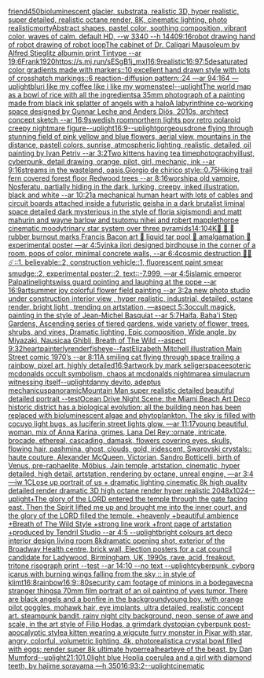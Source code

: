 [friend](https://www.ebank.nz/aiartgenerator?category=friend)[450](https://www.ebank.nz/aiartgenerator?category=450)[bioluminescent glacier, substrata, realistic 3D, hyper realistic, super detailed, realistic octane render, 8K, cinematic lighting, photo realistic](https://www.ebank.nz/aiartgenerator?category=bioluminescent%20glacier%2C%20substrata%2C%20realistic%203D%2C%20hyper%20realistic%2C%20super%20detailed%2C%20realistic%20octane%20render%2C%208K%2C%20cinematic%20lighting%2C%20photo%20realistic)[morty](https://www.ebank.nz/aiartgenerator?category=morty)[Abstract shapes, pastel color, soothing composition, vibrant color, waves of calm. default HD, --w 3340 --h 1440](https://www.ebank.nz/aiartgenerator?category=Abstract%20shapes%2C%20pastel%20color%2C%20soothing%20composition%2C%20vibrant%20color%2C%20waves%20of%20calm.%20default%20HD%2C%20--w%203340%20--h%201440)[9:16](https://www.ebank.nz/aiartgenerator?category=9%3A16)[robot drawing hand of robot drawing of robot loop](https://www.ebank.nz/aiartgenerator?category=robot%20drawing%20hand%20of%20robot%20drawing%20of%20robot%20loop)[The cabinet of Dr. Caligari Mausoleum by Alfred Stieglitz albumin print Tintype --ar 19:6](https://www.ebank.nz/aiartgenerator?category=The%20cabinet%20of%20Dr.%20Caligari%20Mausoleum%20by%20Alfred%20Stieglitz%20albumin%20print%20Tintype%20--ar%2019%3A6)[Frank](https://www.ebank.nz/aiartgenerator?category=Frank)[1920](https://www.ebank.nz/aiartgenerator?category=1920)[<https://s.mj.run/sESgB1j_mxI>](https://www.ebank.nz/aiartgenerator?category=%3Chttps%3A//s.mj.run/sESgB1j_mxI%3E)[16:9](https://www.ebank.nz/aiartgenerator?category=16%3A9)[realistic](https://www.ebank.nz/aiartgenerator?category=realistic)[16:9](https://www.ebank.nz/aiartgenerator?category=16%3A9)[7:5](https://www.ebank.nz/aiartgenerator?category=7%3A5)[desaturated color gradients made with markers::10 excellent hand drawn style with lots of crosshatch markings::6 reaction-diffusion pattern::24 —ar 94:164 —uplight](https://www.ebank.nz/aiartgenerator?category=desaturated%20color%20gradients%20made%20with%20markers%3A%3A10%20excellent%20hand%20drawn%20style%20with%20lots%20of%20crosshatch%20markings%3A%3A6%20reaction-diffusion%20pattern%3A%3A24%20%E2%80%94ar%2094%3A164%20%E2%80%94uplight)[blur](https://www.ebank.nz/aiartgenerator?category=blur)[i like my coffee like i like my women](https://www.ebank.nz/aiartgenerator?category=i%20like%20my%20coffee%20like%20i%20like%20my%20women)[steel](https://www.ebank.nz/aiartgenerator?category=steel)[--uplight](https://www.ebank.nz/aiartgenerator?category=--uplight)[The world map as a bowl of rice with all the ingredients](https://www.ebank.nz/aiartgenerator?category=The%20world%20map%20as%20a%20bowl%20of%20rice%20with%20all%20the%20ingredients)[a 35mm photograph of a painting made from black ink splatter of angels with a halo](https://www.ebank.nz/aiartgenerator?category=a%2035mm%20photograph%20of%20a%20painting%20made%20from%20black%20ink%20splatter%20of%20angels%20with%20a%20halo)[A labyrinthine co-working space designed by Gunnar Leche and Anders Diös, 2010s, architect concept sketch --ar 16:9](https://www.ebank.nz/aiartgenerator?category=A%20labyrinthine%20co-working%20space%20designed%20by%20Gunnar%20Leche%20and%20Anders%20Di%C3%B6s%2C%202010s%2C%20architect%20concept%20sketch%20--ar%2016%3A9)[](https://www.ebank.nz/aiartgenerator?category=)[swedish room](https://www.ebank.nz/aiartgenerator?category=swedish%20room)[northern lights pov retro polaroid creepy nightmare figure](https://www.ebank.nz/aiartgenerator?category=northern%20lights%20pov%20retro%20polaroid%20creepy%20nightmare%20figure)[--uplight](https://www.ebank.nz/aiartgenerator?category=--uplight)[16:9](https://www.ebank.nz/aiartgenerator?category=16%3A9)[--uplight](https://www.ebank.nz/aiartgenerator?category=--uplight)[gorgeous](https://www.ebank.nz/aiartgenerator?category=gorgeous)[drone flying through stunning field of pink yellow and blue flowers, aerial view, mountains in the distance, pastell colors, sunrise, atmospheric lighting, realistic, detailed, oil painting by Ivan Petriv --ar 3:2](https://www.ebank.nz/aiartgenerator?category=drone%20flying%20through%20stunning%20field%20of%20pink%20yellow%20and%20blue%20flowers%2C%20aerial%20view%2C%20mountains%20in%20the%20distance%2C%20pastell%20colors%2C%20sunrise%2C%20atmospheric%20lighting%2C%20realistic%2C%20detailed%2C%20oil%20painting%20by%20Ivan%20Petriv%20--ar%203%3A2)[Two kittens having tea time](https://www.ebank.nz/aiartgenerator?category=Two%20kittens%20having%20tea%20time)[photography](https://www.ebank.nz/aiartgenerator?category=photography)[illust, cyberpunk, detail drawing, orange, pilot, girl, mechanic, ink --ar 9:16](https://www.ebank.nz/aiartgenerator?category=illust%2C%20cyberpunk%2C%20detail%20drawing%2C%20orange%2C%20pilot%2C%20girl%2C%20mechanic%2C%20ink%20--ar%209%3A16)[streams in the wasteland, oasis,Giorgio de chirico style](https://www.ebank.nz/aiartgenerator?category=streams%20in%20the%20wasteland%2C%20oasis%2CGiorgio%20de%20chirico%20style)[::0.75](https://www.ebank.nz/aiartgenerator?category=%3A%3A0.75)[Hiking trail fern covered forest floor Redwood trees --ar 8:16](https://www.ebank.nz/aiartgenerator?category=Hiking%20trail%20fern%20covered%20forest%20floor%20Redwood%20trees%20--ar%208%3A16)[worship](https://www.ebank.nz/aiartgenerator?category=worship)[a old vampire, Nosferatu, partially hiding in the dark, lurking, creepy, inked illustration, black and white --ar 10:21](https://www.ebank.nz/aiartgenerator?category=a%20old%20vampire%2C%20Nosferatu%2C%20partially%20hiding%20in%20the%20dark%2C%20lurking%2C%20creepy%2C%20inked%20illustration%2C%20black%20and%20white%20--ar%2010%3A21)[a mechanical human heart with lots of cables and circuit boards attached inside a futuristic geisha in a dark brutalist liminal space detailed dark mysterious in the style of floria sigismondi and matt mahurin and wayne barlow and tsutomu nihei and robert mapplethorpe cinematic moody](https://www.ebank.nz/aiartgenerator?category=a%20mechanical%20human%20heart%20with%20lots%20of%20cables%20and%20circuit%20boards%20attached%20inside%20a%20futuristic%20geisha%20in%20a%20dark%20brutalist%20liminal%20space%20detailed%20dark%20mysterious%20in%20the%20style%20of%20floria%20sigismondi%20and%20matt%20mahurin%20and%20wayne%20barlow%20and%20tsutomu%20nihei%20and%20robert%20mapplethorpe%20cinematic%20moody)[trinary star system over three pyramids](https://www.ebank.nz/aiartgenerator?category=trinary%20star%20system%20over%20three%20pyramids)[14:10](https://www.ebank.nz/aiartgenerator?category=14%3A10)[4K](https://www.ebank.nz/aiartgenerator?category=4K)[🚙 🛞 🛞 rubber burnout marks Francis Bacon art 🛞 liquid tar pool 🚙 amalgamation 🛞 experimental poster —ar 4:5](https://www.ebank.nz/aiartgenerator?category=%F0%9F%9A%99%20%F0%9F%9B%9E%20%F0%9F%9B%9E%20rubber%20burnout%20marks%20Francis%20Bacon%20art%20%F0%9F%9B%9E%20liquid%20tar%20pool%20%F0%9F%9A%99%20amalgamation%20%F0%9F%9B%9E%20experimental%20poster%20%E2%80%94ar%204%3A5)[yinka ilori designed birdhouse in the corner of a room, pops of color, minimal concrete walls, --ar 6:4](https://www.ebank.nz/aiartgenerator?category=yinka%20ilori%20designed%20birdhouse%20in%20the%20corner%20of%20a%20room%2C%20pops%20of%20color%2C%20minimal%20concrete%20walls%2C%20--ar%206%3A4)[cosmic destruction 🌈🫧☄️::1, believable::2, construction vehicle::1, fluorescent paint smear smudge::2, experimental poster::2, text::-7.999, —ar 4:5](https://www.ebank.nz/aiartgenerator?category=cosmic%20destruction%20%F0%9F%8C%88%F0%9F%AB%A7%E2%98%84%EF%B8%8F%3A%3A1%2C%20believable%3A%3A2%2C%20construction%20vehicle%3A%3A1%2C%20fluorescent%20paint%20smear%20smudge%3A%3A2%2C%20experimental%20poster%3A%3A2%2C%20text%3A%3A-7.999%2C%20%E2%80%94ar%204%3A5)[islamic emperor Palpatine](https://www.ebank.nz/aiartgenerator?category=islamic%20emperor%20Palpatine)[light](https://www.ebank.nz/aiartgenerator?category=light)[swiss guard pointing and laughing at the pope --ar 16:9](https://www.ebank.nz/aiartgenerator?category=swiss%20guard%20pointing%20and%20laughing%20at%20the%20pope%20--ar%2016%3A9)[art](https://www.ebank.nz/aiartgenerator?category=art)[summer joy colorful flower field painting --ar 3:2](https://www.ebank.nz/aiartgenerator?category=summer%20joy%20colorful%20flower%20field%20painting%20--ar%203%3A2)[a new photo studio under construction interior view , hyper realistic, industrial, detailed, octane render, bright light , trending on artstation, —aspect 5:3](https://www.ebank.nz/aiartgenerator?category=a%20new%20photo%20studio%20under%20construction%20interior%20view%20%2C%20hyper%20realistic%2C%20industrial%2C%20detailed%2C%20octane%20render%2C%20bright%20light%20%2C%20trending%20on%20artstation%2C%20%E2%80%94aspect%205%3A3)[occult magick, painting in the style of Jean-Michel Basquiat --ar 5:7](https://www.ebank.nz/aiartgenerator?category=occult%20magick%2C%20painting%20in%20the%20style%20of%20Jean-Michel%20Basquiat%20--ar%205%3A7)[Haifa, Baha'i Step Gardens, Ascending series of tiered gardens, wide variety of flower, trees, shrubs, and vines, Dramatic lighting, Epic composition, Wide angle, by Miyazaki, Nausicaa Ghibli, Breath of The Wild --aspect 9:32](https://www.ebank.nz/aiartgenerator?category=Haifa%2C%20Baha%27i%20Step%20Gardens%2C%20Ascending%20series%20of%20tiered%20gardens%2C%20wide%20variety%20of%20flower%2C%20trees%2C%20shrubs%2C%20and%20vines%2C%20Dramatic%20lighting%2C%20Epic%20composition%2C%20Wide%20angle%2C%20by%20Miyazaki%2C%20Nausicaa%20Ghibli%2C%20Breath%20of%20The%20Wild%20--aspect%209%3A32)[heart](https://www.ebank.nz/aiartgenerator?category=heart)[painterly](https://www.ebank.nz/aiartgenerator?category=painterly)[render](https://www.ebank.nz/aiartgenerator?category=render)[fisheye](https://www.ebank.nz/aiartgenerator?category=fisheye)[--fast](https://www.ebank.nz/aiartgenerator?category=--fast)[Elizabeth Mitchell illustration Main Street comic 1970’s --ar 8:11](https://www.ebank.nz/aiartgenerator?category=Elizabeth%20Mitchell%20illustration%20Main%20Street%20comic%201970%E2%80%99s%20--ar%208%3A11)[A smiling cat flying through space trailing a rainbow, pixel art, highly detailed](https://www.ebank.nz/aiartgenerator?category=A%20smiling%20cat%20flying%20through%20space%20trailing%20a%20rainbow%2C%20pixel%20art%2C%20highly%20detailed)[16:9](https://www.ebank.nz/aiartgenerator?category=16%3A9)[artwork by mark seliger](https://www.ebank.nz/aiartgenerator?category=artwork%20by%20mark%20seliger)[space](https://www.ebank.nz/aiartgenerator?category=space)[esoteric mcdonalds occult symbolism, chaos at mcdonalds nightmare](https://www.ebank.nz/aiartgenerator?category=esoteric%20mcdonalds%20occult%20symbolism%2C%20chaos%20at%20mcdonalds%20nightmare)[a simulacrum witnessing itself](https://www.ebank.nz/aiartgenerator?category=a%20simulacrum%20witnessing%20itself)[--uplight](https://www.ebank.nz/aiartgenerator?category=--uplight)[danny devito, adeptus mechanicus](https://www.ebank.nz/aiartgenerator?category=danny%20devito%2C%20adeptus%20mechanicus)[panoramic](https://www.ebank.nz/aiartgenerator?category=panoramic)[Mountain Man super realistic detailed beautiful detailed portrait --test](https://www.ebank.nz/aiartgenerator?category=Mountain%20Man%20super%20realistic%20detailed%20beautiful%20detailed%20portrait%20--test)[Ocean Drive Night Scene: the Miami Beach Art Deco historic district has a biological evolution: all the building neon has been replaced with bioluminescent algae and phytoplankton. The sky is filled with cocuyo light bugs, as luciferin street lights glow. —ar 11:17](https://www.ebank.nz/aiartgenerator?category=Ocean%20Drive%20Night%20Scene%3A%20the%20Miami%20Beach%20Art%20Deco%20historic%20district%20has%20a%20biological%20evolution%3A%20all%20the%20building%20neon%20has%20been%20replaced%20with%20bioluminescent%20algae%20and%20phytoplankton.%20The%20sky%20is%20filled%20with%20cocuyo%20light%20bugs%2C%20as%20luciferin%20street%20lights%20glow.%20%E2%80%94ar%2011%3A17)[young beautiful, woman, mix of Anna Karina, grimes, Lana Del Rey::ornate, intricate, brocade, ethereal, cascading, damask, flowers covering eyes, skulls, flowing hair, pashmina, ghost, clouds, gold, iridescent, Swarovski crystals:: haute couture, Alexander McQueen, Victorian, Sandro Botticelli, birth of Venus, pre-raphaelite, Möbius, Jain temple, artstation, cinematic, hyper detailed, high detail, artstation, rendering by octane, unreal engine, —ar 3:4 —iw 1](https://www.ebank.nz/aiartgenerator?category=young%20beautiful%2C%20woman%2C%20mix%20of%20Anna%20Karina%2C%20grimes%2C%20Lana%20Del%20Rey%3A%3Aornate%2C%20intricate%2C%20brocade%2C%20ethereal%2C%20cascading%2C%20damask%2C%20flowers%20covering%20eyes%2C%20skulls%2C%20flowing%20hair%2C%20pashmina%2C%20ghost%2C%20clouds%2C%20gold%2C%20iridescent%2C%20Swarovski%20crystals%3A%3A%20haute%20couture%2C%20Alexander%20McQueen%2C%20Victorian%2C%20Sandro%20Botticelli%2C%20birth%20of%20Venus%2C%20pre-raphaelite%2C%20M%C3%B6bius%2C%20Jain%20temple%2C%20artstation%2C%20cinematic%2C%20hyper%20detailed%2C%20high%20detail%2C%20artstation%2C%20rendering%20by%20octane%2C%20unreal%20engine%2C%20%E2%80%94ar%203%3A4%20%E2%80%94iw%201)[CLose up portrait of us +  dramatic lighting cinematic 8k high quality detailed render dramatic 3D high octane render hyper realistic  2048x1024](https://www.ebank.nz/aiartgenerator?category=CLose%20up%20portrait%20of%20us%20%2B%20%20dramatic%20lighting%20cinematic%208k%20high%20quality%20detailed%20render%20dramatic%203D%20high%20octane%20render%20hyper%20realistic%20%202048x1024)[--uplight](https://www.ebank.nz/aiartgenerator?category=--uplight)[+The glory of the LORD entered the temple through the gate facing east. Then the Spirit lifted me up and brought me into the inner court, and the glory of the LORD filled the temple. +heavenly +beautiful ambience +Breath of The Wild Style +strong line work +front page of artstation +produced by Tendril Studio --ar 4:5 --uplight](https://www.ebank.nz/aiartgenerator?category=%2BThe%20glory%20of%20the%20LORD%20entered%20the%20temple%20through%20the%20gate%20facing%20east.%20Then%20the%20Spirit%20lifted%20me%20up%20and%20brought%20me%20into%20the%20inner%20court%2C%20and%20the%20glory%20of%20the%20LORD%20filled%20the%20temple.%20%2Bheavenly%20%2Bbeautiful%20ambience%20%2BBreath%20of%20The%20Wild%20Style%20%2Bstrong%20line%20work%20%2Bfront%20page%20of%20artstation%20%2Bproduced%20by%20Tendril%20Studio%20--ar%204%3A5%20--uplight)[bright colours art deco interior design living room 8k](https://www.ebank.nz/aiartgenerator?category=bright%20colours%20art%20deco%20interior%20design%20living%20room%208k)[dramatic opening shot, exterior of the Broadway Health centre, brick wall, Election posters for a cat council candidate for Ladywood, Birmingham, UK, 1990s, rave, acid, freakout, tritone risograph print --test --ar 14:10 --no text --uplight](https://www.ebank.nz/aiartgenerator?category=dramatic%20opening%20shot%2C%20exterior%20of%20the%20Broadway%20Health%20centre%2C%20brick%20wall%2C%20Election%20posters%20for%20a%20cat%20council%20candidate%20for%20Ladywood%2C%20Birmingham%2C%20UK%2C%201990s%2C%20rave%2C%20acid%2C%20freakout%2C%20tritone%20risograph%20print%20--test%20--ar%2014%3A10%20--no%20text%20--uplight)[cyberpunk, cyborg icarus with burning wings falling from the sky :: in style of klimt](https://www.ebank.nz/aiartgenerator?category=cyberpunk%2C%20cyborg%20icarus%20with%20burning%20wings%20falling%20from%20the%20sky%20%3A%3A%20in%20style%20of%20klimt)[16:8](https://www.ebank.nz/aiartgenerator?category=16%3A8)[rainbow](https://www.ebank.nz/aiartgenerator?category=rainbow)[16:9](https://www.ebank.nz/aiartgenerator?category=16%3A9)[::](https://www.ebank.nz/aiartgenerator?category=%3A%3A)[80](https://www.ebank.nz/aiartgenerator?category=80)[security cam footage of minions in a bodega](https://www.ebank.nz/aiartgenerator?category=security%20cam%20footage%20of%20minions%20in%20a%20bodega)[vecna stranger things](https://www.ebank.nz/aiartgenerator?category=vecna%20stranger%20things)[a 70mm film portrait of an oil painting of yves tumor. There are black angels and a bonfire in the background](https://www.ebank.nz/aiartgenerator?category=a%2070mm%20film%20portrait%20of%20an%20oil%20painting%20of%20yves%20tumor.%20There%20are%20black%20angels%20and%20a%20bonfire%20in%20the%20background)[young boy, with orange pilot goggles, mohawk hair, eye implants, ultra detailed, realistic concept art. steampunk bandit, rainy night city background, neon, sense of awe and scale, in the art style of Filip Hodas, a grimdark dystopian cyberpunk post-apocalyptic style](https://www.ebank.nz/aiartgenerator?category=young%20boy%2C%20with%20orange%20pilot%20goggles%2C%20mohawk%20hair%2C%20eye%20implants%2C%20ultra%20detailed%2C%20realistic%20concept%20art.%20steampunk%20bandit%2C%20rainy%20night%20city%20background%2C%20neon%2C%20sense%20of%20awe%20and%20scale%2C%20in%20the%20art%20style%20of%20Filip%20Hodas%2C%20a%20grimdark%20dystopian%20cyberpunk%20post-apocalyptic%20style)[a kitten wearing a wig](https://www.ebank.nz/aiartgenerator?category=a%20kitten%20wearing%20a%20wig)[cute furry monster in Pixar with star, angry, colorful, volumetric lighting, 4k, photorealistic](https://www.ebank.nz/aiartgenerator?category=cute%20furry%20monster%20in%20Pixar%20with%20star%2C%20angry%2C%20colorful%2C%20volumetric%20lighting%2C%204k%2C%20photorealistic)[a crystal bowl filled with eggs; render super 8k ultimate hyperreal](https://www.ebank.nz/aiartgenerator?category=a%20crystal%20bowl%20filled%20with%20eggs%3B%20render%20super%208k%20ultimate%20hyperreal)[heart](https://www.ebank.nz/aiartgenerator?category=heart)[eye of the beast, by Dan Mumford](https://www.ebank.nz/aiartgenerator?category=eye%20of%20the%20beast%2C%20by%20Dan%20Mumford)[--uplight](https://www.ebank.nz/aiartgenerator?category=--uplight)[21:10](https://www.ebank.nz/aiartgenerator?category=21%3A10)[1.0](https://www.ebank.nz/aiartgenerator?category=1.0)[light blue Hoplia coerulea and a girl with diamond teeth,  by hajime sorayama —h 350](https://www.ebank.nz/aiartgenerator?category=light%20blue%20Hoplia%20coerulea%20and%20a%20girl%20with%20diamond%20teeth%2C%20%20by%20hajime%20sorayama%20%E2%80%94h%20350)[16:9](https://www.ebank.nz/aiartgenerator?category=16%3A9)[3:2](https://www.ebank.nz/aiartgenerator?category=3%3A2)[--uplight](https://www.ebank.nz/aiartgenerator?category=--uplight)[cinematic](https://www.ebank.nz/aiartgenerator?category=cinematic)